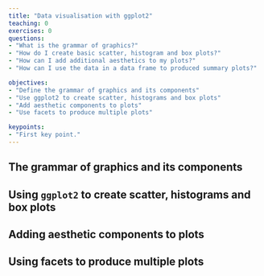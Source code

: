 ```yaml
---
title: "Data visualisation with ggplot2"
teaching: 0
exercises: 0
questions:
- "What is the grammar of graphics?"
- "How do I create basic scatter, histogram and box plots?"
- "How can I add additional aesthetics to my plots?"
- "How can I use the data in a data frame to produced summary plots?"

objectives:
- "Define the grammar of graphics and its components"
- "Use ggplot2 to create scatter, histograms and box plots"
- "Add aesthetic components to plots"
- "Use facets to produce multiple plots" 

keypoints:
- "First key point."
---
```


## The grammar of graphics and its components

## Using `ggplot2` to create scatter, histograms and box plots

## Adding aesthetic components to plots

## Using facets to produce multiple plots
